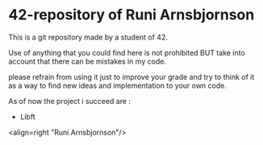 # 42-repository of Runi Arnsbjornson

This is a git repository made by a student of 42.

Use of anything that you could find here is not prohibited
BUT take into account that there can be mistakes in my code.

please refrain from using it just to improve your grade and try to think of it as a way to find new ideas and implementation to your own code.

As of now the project i succeed are :
* Libft

<align=right "Runi Arnsbjornson"/>

